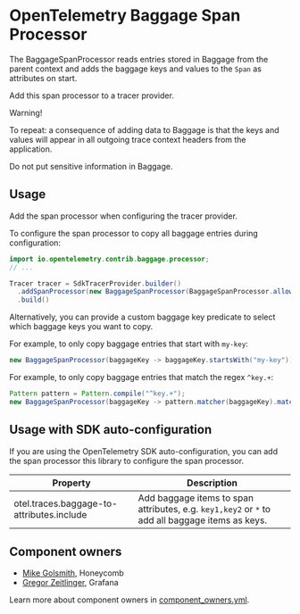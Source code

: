 # OpenTelemetry Baggage Span Processor

The BaggageSpanProcessor reads entries stored in Baggage from the parent context
and adds the baggage keys and values to the `Span` as attributes on start.

Add this span processor to a tracer provider.

Warning!

To repeat: a consequence of adding data to Baggage is that the keys and values
will appear in all outgoing trace context headers from the application.

Do not put sensitive information in Baggage.

## Usage

Add the span processor when configuring the tracer provider.

To configure the span processor to copy all baggage entries during configuration:

```java
import io.opentelemetry.contrib.baggage.processor;
// ...

Tracer tracer = SdkTracerProvider.builder()
  .addSpanProcessor(new BaggageSpanProcessor(BaggageSpanProcessor.allowAllBaggageKeys))
  .build()
```

Alternatively, you can provide a custom baggage key predicate to select which baggage keys you want to copy.

For example, to only copy baggage entries that start with `my-key`:

```java
new BaggageSpanProcessor(baggageKey -> baggageKey.startsWith("my-key"))
```

For example, to only copy baggage entries that match the regex `^key.+`:

```java
Pattern pattern = Pattern.compile("^key.+");
new BaggageSpanProcessor(baggageKey -> pattern.matcher(baggageKey).matches())
```

## Usage with SDK auto-configuration

If you are using the OpenTelemetry SDK auto-configuration, you can add the span processor this
library to configure the span processor.

| Property                                  | Description                                                                                     |
|-------------------------------------------|-------------------------------------------------------------------------------------------------|
| otel.traces.baggage-to-attributes.include | Add baggage items to span attributes, e.g. `key1,key2` or `*` to add all baggage items as keys. |

## Component owners

- [Mike Golsmith](https://github.com/MikeGoldsmith), Honeycomb
- [Gregor Zeitlinger](https://github.com/zeitlinger), Grafana

Learn more about component owners in [component_owners.yml](../.github/component_owners.yml).
